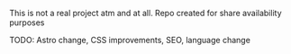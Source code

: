 This is not a real project atm and at all. Repo created for share availability purposes

TODO:
Astro change, CSS improvements, SEO, language change
